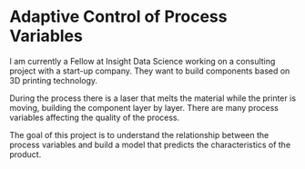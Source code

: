 # Adaptive Control of Process Variables
I am currently a Fellow at Insight Data Science working on a consulting project with a start-up company. They want to build components based on 3D printing technology.

During the process there is a laser that melts the material while the printer is moving, building the component layer by layer. There are many process variables affecting the quality of the process.

The goal of this project is to understand the relationship between the process variables and build a model that predicts the characteristics of the product.
